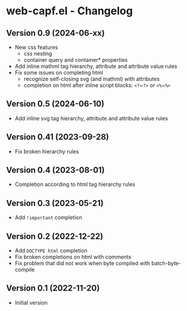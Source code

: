 # web-capf.el - Changelog

## Version 0.9 (2024-06-xx)

* New css features
    * css nesting
    * container query and container\* properties
* Add inline mathml tag hierarchy, attribute and attribute value rules
* Fix some issues on completing html
    * recognize self-closing svg (and mathml) with attributes
    * completion on html after inline script blocks: `<?`~`?>` or  `<%`~`%>`

## Version 0.5 (2024-06-10)

* Add inline svg tag hierarchy, attribute and attribute value rules

## Version 0.41 (2023-09-28)

* Fix broken hierarchy rules

## Version 0.4 (2023-08-01)

* Completion according to html tag hierarchy rules

## Version 0.3 (2023-05-21)

* Add `!important` completion

## Version 0.2 (2022-12-22)

* Add `DOCTYPE html` completion
* Fix broken completions on html with comments
* Fix problem that did not work when byte compiled with batch-byte-compile

## Version 0.1 (2022-11-20)

* Initial version
